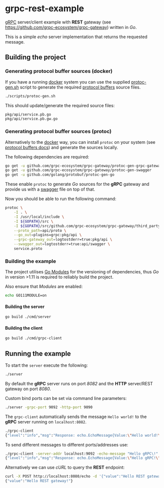 # grpc-rest-example

[gRPC](https://grpc.io/) server/client example with **REST** gateway (see https://github.com/grpc-ecosystem/grpc-gateway) written in *Go*.

This is a simple *echo* server implementation that returns the requested message.


## Building the project

### Generating protocol buffer sources (docker)

If you have a running [docker](https://www.docker.com/) system you can use the supplied [protoc-gen.sh](https://github.com/bamling/grpc-rest-example/blob/master/scripts/protoc-gen.sh) script to generate the required [protocol buffers](https://developers.google.com/protocol-buffers/) source files.

```bash
./scripts/protoc-gen.sh
```

This should update/generate the required source files:

```bash
pkg/api/service.pb.go
pkg/api/service.pb.gw.go
```

### Generating protocol buffer sources (protoc)

Alternatively to the [docker](https://www.docker.com/) way, you can install `protoc` on your system (see [protocol buffers docs](https://developers.google.com/protocol-buffers/docs/downloads)) and generate the sources locally.

The following dependencies are required:

```bash
go get -u github.com/grpc-ecosystem/grpc-gateway/protoc-gen-grpc-gateway
go get -u github.com/grpc-ecosystem/grpc-gateway/protoc-gen-swagger
go get -u github.com/golang/protobuf/protoc-gen-go
```

These enable `protoc` to generate *Go* sources for the **gRPC** gateway and provide us with a [swagger](https://swagger.io/) file on top of that.

Now you should be able to run the following command:


```bash
protoc \
    -I . \
    -I /usr/local/include \
    -I ${GOPATH}/src \
    -I ${GOPATH}/src/github.com/grpc-ecosystem/grpc-gateway/third_party/googleapis \
    --proto_path=api/proto \
    --go_out=plugins=grpc:pkg/api \
    --grpc-gateway_out=logtostderr=true:pkg/api \
    --swagger_out=logtostderr=true:api/swagger \
    service.proto
``` 

### Building the example

The project utilises [Go Modules](https://github.com/golang/go/wiki/Modules) for the versioning of dependencies, thus *Go* in version >1.11 is required to reliably build the project.

Also ensure that *Modules* are enabled:

```bash
echo GO111MODULE=on
```

#### Building the server

```bash
go build ./cmd/server
```

#### Building the client

```bash
go build ./cmd/grpc-client
```


## Running the example

To start the `server` execute the following:

```bash
./server
```

By default the **gRPC** server runs on port *8082* and the **HTTP** server/REST gateway on port *8080*.

Custom bind ports can be set via command line parameters:

```bash
./server -grpc-port 9092 -http-port 9090
```

The `grpc-client` automatically sends the message `Hello world!` to the **gRPC** server running on `localhost:8082`.

```bash
./grpc-client
{"level":"info","msg":"Response: echo.EchoMessage{Value:\"Hello world!\"}","time":"2019-04-03T14:43:40+02:00"}
```

To send different messages to different ports/addresses use:

```bash
./grpc-client -server-addr localhost:9092 -echo-message "Hello gRPC\!"
{"level":"info","msg":"Response: echo.EchoMessage{Value:\"Hello gRPC!\"}","time":"2019-04-03T14:45:26+02:00"}
```

Alternatively we can use *cURL* to query the **REST** endpoint:

```bash
curl -X POST http://localhost:8080/echo -d '{"value":"Hello REST gateway!"}'
{"value":"Hello REST gateway!"}
```